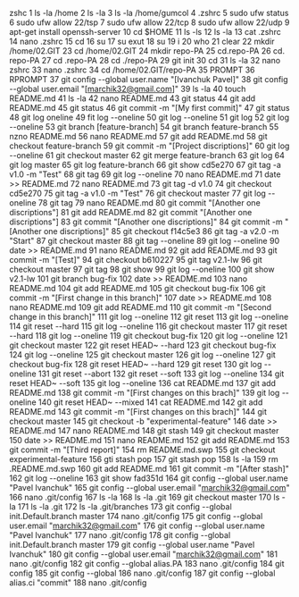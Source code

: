 zshc
 1  ls -la /home
    2  ls -la
    3  ls -la /home/gumcol
    4  .zshrc
    5  sudo ufw status
    6  sudo ufw allow 22/tsp
    7  sudo ufw allow 22/tcp
    8  sudo ufw allow 22/udp
    9  apt-get install openssh-server
   10  cd $HOME
   11  ls -ls
   12  ls -la
   13  cat .zshrc
   14  nano .zshrc
   15  cd
   16  su
   17  su exut
   18  su
   19  i
   20  who
   21  clear
   22  mkdir /home/02.GIT
   23  cd /home/02.GIT
   24  mkdir repo-PA
   25  cd.repo-PA
   26  cd. repo-PA
   27  cd .repo-PA
   28  cd ./repo-PA
   29  git init
   30  cd
   31  ls -la
   32  nano zshrc
   33  nano .zshrc
   34  cd /home/02.GIT/repo-PA
   35  PROMPT
   36  RPROMPT
   37  git config --global user.name "[Ivanchuk Pavel]"
   38  git config --global user.email "[marchik32@gmail.com]"
   39  ls -la
   40  touch README.md
   41  ls -la
   42  nano README.md
   43  git status
   44  git add README.md
   45  git status
   46  git commit -m "[My first commit]"
   47  git status
   48  git log oneline
   49  fit log --oneline
   50  git log --oneline
   51  git log
   52  git log --oneline
   53  git branch [feature-branch]
   54  git branch feature-branch
   55  nzno README.md
   56  nano README.md
   57  git add README.md
   58  git checkout feature-branch
   59  git commit -m "[Project discriptions]"
   60  git log --oneline
   61  git checkout master
   62  git merge feature-branch
   63  git log
   64  git log master
   65  git log feature-branch
   66  git show cd5e270
   67  git tag -a v1.0 -m "Test"
   68  git tag
   69  git log --oneline
   70  nano README.md
   71  date >> README.md
   72  nano README.md
   73  git tag -d v1.0
   74  git checkout cd5e270
   75  git tag -a v1.0 -m "Test"
   76  git checkout master
   77  git log --oneline
   78  git tag
   79  nano README.md
   80  git commit "[Another one discriptions"]
   81  git add README.md
   82  git commit "[Another one discriptions"]
   83  git commit "[Another one discriptions]"
   84  git commit -m "[Another one discriptions]"
   85  git checkout f14c5e3
   86  git tag -a v2.0 -m "Start"
   87  git checkout master
   88  git tag --oneline
   89  git log --oneline
   90  date >> README.md
   91  nano README.md
   92  git add README.md
   93  git commit -m "[Test]"
   94  git checkout b610227
   95  git tag v2.1-lw
   96  git checkout master
   97  git tag
   98  git show
   99  git log --oneline
  100  git show v2.1-lw
  101  git branch bug-fix
  102  date >> README.md
  103  nano README.md
  104  git add README.md
  105  git checkout bug-fix
  106  git commit -m "[First change in this branch]"
  107  date >> README.md
  108  nano README.md
  109  git add README.md
  110  git commit -m "[Second change in this branch]"
  111  git log --oneline
  112  git reset
  113  git log --oneline
  114  git reset --hard
  115  git log --oneline
  116  git checkout master
  117  git reset --hard
  118  git log --oneline
  119  git checkout bug-fix
  120  git log --oneline
  121  git checkout master
  122  git reset HEAD~ --hard
  123  git checkout bug-fix
  124  git log --oneline
  125  git checkout master
  126  git log --oneline
  127  git checkout bug-fix
  128  git reset HEAD~ --hard
  129  git reset
  130  git log --oneline
  131  git reset --abort
  132  git reset --soft
  133  git log --oneline
  134  git reset HEAD~ --soft
  135  git log --oneline
  136  cat README.md
  137  git add README.md
  138  git commit -m "[First changes on this brach]"
  139  git log --oneline
  140  git reset HEAD~ --mixed
  141  cat README.md
  142  git add README.md
  143  git commit -m "[First changes on this brach]"
  144  git checkout master
  145  git checkout -b "experimental-feature"
  146  date >> README.md
  147  nano README.md
  148  git stash
  149  git checkout master
  150  date >> README.md
  151  nano README.md
  152  git add README.md
  153  git commit -m "[Third report]"
  154  rm README.md.swp
  155  git checkout experimental-feature
  156  gti stash pop
  157  git stash pop
  158  ls -la
  159  rm .README.md.swp
  160  git add README.md
  161  git commit -m "[After stash]"
  162  git log --oneline
  163  git show fad351d
  164  git config --global user.name "Pavel Ivanchuk"
  165  git config --global user.email "marchik32@gmail.com"
  166  nano .git/config
  167  ls -la
  168  ls -la .git
  169  git checkout master
  170  ls -la
  171  ls -la .git
  172  ls -la .git/branches
  173  git config --global init.Default.branch master
  174  nano .git/config
  175  git config --global user.email "marchik32@gmail.com"
  176  git config --global user.name "Pavel Ivanchuk"
  177  nano .git/config
  178  git config --global init.Default.branch master
  179  git config --global user.name "Pavel Ivanchuk"
  180  git config --global user.email "marchik32@gmail.com"
  181  nano .git/config
  182  git config --global alias.PA
  183  nano .git/config
  184  git config
  185  git config --global
  186  nano .git/config
  187  git config --global alias.ci "commit"
  188  nano .git/config
